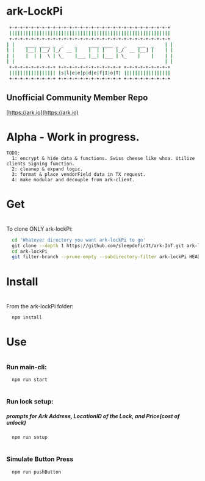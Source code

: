 # ark-LockPi

```bash
 +-+-+-+-+-+-+-+-+-+-+-+-+-+-+-+-+-+-+-+-+-+-+-+-+-+-+-+-+-+
 |||||||||||||||||||||||||||||||||||||||||||||||||||||||||||
 +-+-+-+-+-+-+-+-+-+-+-+-+-+-+-+-+-+-+-+-+-+-+-+-+-+-+-+-+-+
| |    ____ ____ _  _    _    ____ ____ _  _    ___  _    | | 
| |    |__| |__/ |_/  __ |    |  | |    |_/  __ |__] |    | | 
| |    |  | |  \ | \_    |___ |__| |___ | \_    |    |    | | 
| |                                                       | | 
 +-+-+-+-+-+-+-+-+ +-+-+-+-+-+-+-+-+-+-+-+ +-+-+-+-+-+-+-+-+
 ||||||||||||||||| |s|l|e|e|p|d|e|f|I|o|T| |||||||||||||||||
 +-+-+-+-+-+-+-+-+ +-+-+-+-+-+-+-+-+-+-+-+ +-+-+-+-+-+-+-+-+
 ````

## Unofficial Community Member Repo

[https://ark.io](https://ark.io)

# Alpha - Work in progress.

```
TODO:  
  1: encrypt & hide data & functions. Swiss cheese like whoa. Utilize clients Signing function.
  2: cleanup & expand logic.
  3: format & place vendorField data in TX request.
  4: make modular and decouple from ark-client.
```



# Get
# 

To clone ONLY ark-lockPi: 
```bash
  cd 'Whatever directory you want ark-lockPi to go'
  git clone --depth 1 https://github.com/sleepdefic1t/ark-IoT.git ark-lockPi 
  cd ark-lockPi 
  git filter-branch --prune-empty --subdirectory-filter ark-lockPi HEAD
``` 

# Install
#
From the ark-lockPi folder:
```bash
  npm install
``` 
#
# Use 
#
### Run main-cli: 
```bash
  npm run start
```
#
#
### Run lock setup: 
##### prompts for Ark Address, LocationID of the Lock, and Price(cost of unlock)
```bash
  npm run setup
``` 
#
### Simulate Button Press
```bash
  npm run pushButton
``` 
#
